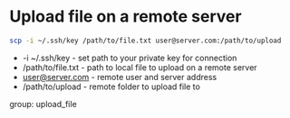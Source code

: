 # Upload file on a remote server

```bash
scp -i ~/.ssh/key /path/to/file.txt user@server.com:/path/to/upload
```

- -i ~/.ssh/key - set path to your private key for connection
- /path/to/file.txt - path to local file to upload on a remote server
- user@server.com - remote user and server address
- /path/to/upload - remote folder to upload file to

group: upload_file
